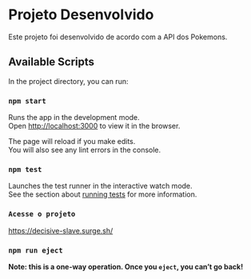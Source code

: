 # Projeto Desenvolvido

Este projeto foi desenvolvido de acordo com a API dos Pokemons.

## Available Scripts

In the project directory, you can run:

### `npm start`

Runs the app in the development mode.\
Open [http://localhost:3000](http://localhost:3000) to view it in the browser.

The page will reload if you make edits.\
You will also see any lint errors in the console.

### `npm test`

Launches the test runner in the interactive watch mode.\
See the section about [running tests](https://facebook.github.io/create-react-app/docs/running-tests) for more information.

### `Acesse o projeto`

https://decisive-slave.surge.sh/

### `npm run eject`

**Note: this is a one-way operation. Once you `eject`, you can’t go back!**

